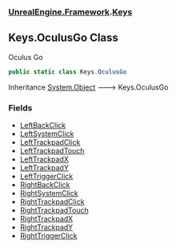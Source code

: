 ### [UnrealEngine.Framework](./UnrealEngine-Framework.md 'UnrealEngine.Framework').[Keys](./UnrealEngine-Framework-Keys.md 'UnrealEngine.Framework.Keys')
## Keys.OculusGo Class
Oculus Go  
```csharp
public static class Keys.OculusGo
```
Inheritance [System.Object](https://docs.microsoft.com/en-us/dotnet/api/System.Object 'System.Object') &#129106; Keys.OculusGo  
### Fields
- [LeftBackClick](./UnrealEngine-Framework-Keys-OculusGo-LeftBackClick.md 'UnrealEngine.Framework.Keys.OculusGo.LeftBackClick')
- [LeftSystemClick](./UnrealEngine-Framework-Keys-OculusGo-LeftSystemClick.md 'UnrealEngine.Framework.Keys.OculusGo.LeftSystemClick')
- [LeftTrackpadClick](./UnrealEngine-Framework-Keys-OculusGo-LeftTrackpadClick.md 'UnrealEngine.Framework.Keys.OculusGo.LeftTrackpadClick')
- [LeftTrackpadTouch](./UnrealEngine-Framework-Keys-OculusGo-LeftTrackpadTouch.md 'UnrealEngine.Framework.Keys.OculusGo.LeftTrackpadTouch')
- [LeftTrackpadX](./UnrealEngine-Framework-Keys-OculusGo-LeftTrackpadX.md 'UnrealEngine.Framework.Keys.OculusGo.LeftTrackpadX')
- [LeftTrackpadY](./UnrealEngine-Framework-Keys-OculusGo-LeftTrackpadY.md 'UnrealEngine.Framework.Keys.OculusGo.LeftTrackpadY')
- [LeftTriggerClick](./UnrealEngine-Framework-Keys-OculusGo-LeftTriggerClick.md 'UnrealEngine.Framework.Keys.OculusGo.LeftTriggerClick')
- [RightBackClick](./UnrealEngine-Framework-Keys-OculusGo-RightBackClick.md 'UnrealEngine.Framework.Keys.OculusGo.RightBackClick')
- [RightSystemClick](./UnrealEngine-Framework-Keys-OculusGo-RightSystemClick.md 'UnrealEngine.Framework.Keys.OculusGo.RightSystemClick')
- [RightTrackpadClick](./UnrealEngine-Framework-Keys-OculusGo-RightTrackpadClick.md 'UnrealEngine.Framework.Keys.OculusGo.RightTrackpadClick')
- [RightTrackpadTouch](./UnrealEngine-Framework-Keys-OculusGo-RightTrackpadTouch.md 'UnrealEngine.Framework.Keys.OculusGo.RightTrackpadTouch')
- [RightTrackpadX](./UnrealEngine-Framework-Keys-OculusGo-RightTrackpadX.md 'UnrealEngine.Framework.Keys.OculusGo.RightTrackpadX')
- [RightTrackpadY](./UnrealEngine-Framework-Keys-OculusGo-RightTrackpadY.md 'UnrealEngine.Framework.Keys.OculusGo.RightTrackpadY')
- [RightTriggerClick](./UnrealEngine-Framework-Keys-OculusGo-RightTriggerClick.md 'UnrealEngine.Framework.Keys.OculusGo.RightTriggerClick')
